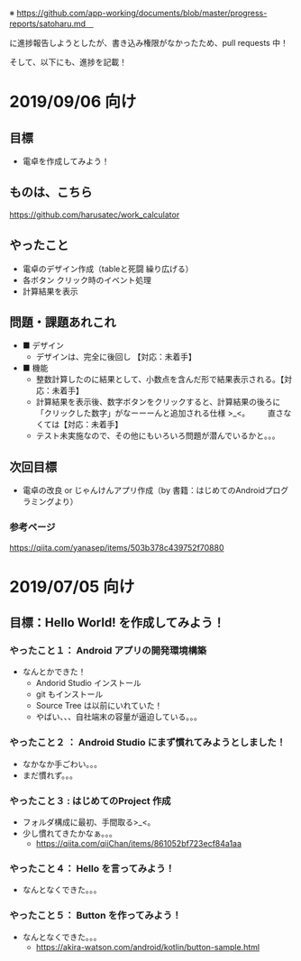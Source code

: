 ※ https://github.com/app-working/documents/blob/master/progress-reports/satoharu.md　

に進捗報告しようとしたが、書き込み権限がなかったため、pull requests 中！

そして、以下にも、進捗を記載！



# 2019/09/06 向け

## 目標
- 電卓を作成してみよう！

## ものは、こちら
https://github.com/harusatec/work_calculator

## やったこと
- 電卓のデザイン作成（tableと死闘 繰り広げる）
- 各ボタン クリック時のイベント処理
- 計算結果を表示

## 問題・課題あれこれ
- ■ デザイン
  - デザインは、完全に後回し 【対応：未着手】
- ■ 機能
  - 整数計算したのに結果として、小数点を含んだ形で結果表示される。【対応：未着手】
  - 計算結果を表示後、数字ボタンをクリックすると、計算結果の後ろに「クリックした数字」がなーーーんと追加される仕様 >_<。
  　　直さなくては【対応：未着手】
  - テスト未実施なので、その他にもいろいろ問題が潜んでいるかと。。。
  
## 次回目標
- 電卓の改良 or じゃんけんアプリ作成（by 書籍：はじめてのAndroidプログラミングより）

### 参考ページ

https://qiita.com/yanasep/items/503b378c439752f70880


# 2019/07/05 向け

## 目標：Hello World! を作成してみよう！

### やったこと１： Android アプリの開発環境構築
- なんとかできた！
  - Andorid Studio インストール  
  - git もインストール
  - Source Tree は以前にいれていた！
  - やばい、、、自社端末の容量が逼迫している。。。

### やったこと２ ： Android Studio にまず慣れてみようとしました！
- なかなか手ごわい。。。
- まだ慣れず。。。

### やったこと３ :  はじめてのProject 作成
- フォルダ構成に最初、手間取る>_<。
- 少し慣れてきたかなぁ。。。
  - https://qiita.com/qiiChan/items/861052bf723ecf84a1aa

### やったこと４： Hello を言ってみよう！
- なんとなくできた。。。
   
### やったこと５： Button を作ってみよう！
- なんとなくできた。。。
  - https://akira-watson.com/android/kotlin/button-sample.html
    
    
